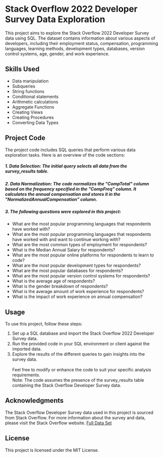 # Stack Overflow 2022 Developer Survey Data Exploration
This project aims to explore the Stack Overflow 2022 Developer Survey data using SQL. The dataset contains information about various aspects of developers, including their employment status, compensation, programming languages, learning methods, development types, databases, version control systems, age, gender, and work experience.
## Skills Used
* Data manipulation
* Subqueries
* String functions
* Conditional statements
* Arithmetic calculations
* Aggregate Functions
* Creating Views
* Creating Procedures
* Converting Data Types

## Project Code
The project code includes SQL queries that perform various data exploration tasks. Here is an overview of the code sections:
##### 1. Data Selection: The initial query selects all data from the survey_results table.
##### 2. Data Normalization: The code normalizes the "CompTotal" column based on the frequency specified in the "CompFreq" column. It calculates the annual compensation and stores it in the "NormalizedAnnualCompensation" column.
##### 3. The following questions were explored in this project:
  * What are the most popular programming languages that respondents have worked with?
  * What are the most popular programming languages that respondents have worked with and want to continue working with?
  * What are the most common types of employment for respondents?
  * What is the Median Annual Salary for respondents?
  * What are the most popular online platforms for respondents to learn to code?
  * What are the most popular development types for respondents?
  * What are the most popular databases for respondents?
  * What are the most popular version control systems for respondents?
  * What is the average age of respondents?
  * What is the gender breakdown of respondents?
  * What is the average amount of work experience for respondents?
  * What is the impact of work experience on annual compensation?
## Usage
To use this project, follow these steps:
1. Set up a SQL database and import the Stack Overflow 2022 Developer Survey data.
2. Run the provided code in your SQL environment or client against the imported data.
3. Explore the results of the different queries to gain insights into the survey data.<br /> <br />
Feel free to modify or enhance the code to suit your specific analysis requirements.<br />
Note: The code assumes the presence of the survey_results table containing the Stack Overflow Developer Survey data.
## Acknowledgments
The Stack Overflow Developer Survey data used in this project is sourced from Stack Overflow. For more information about the survey and data, please visit the Stack Overflow website.
[Full Data Set](https://insights.stackoverflow.com/survey/)
## License
This project is licensed under the MIT License.
